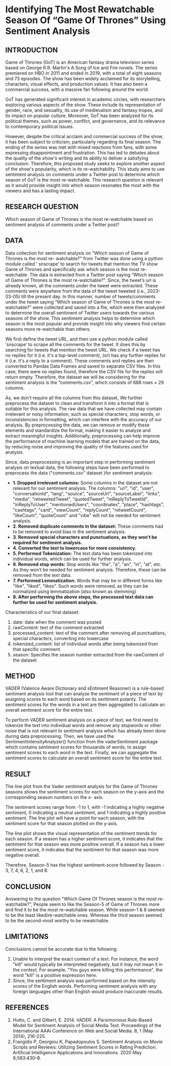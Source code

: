# Identifying The Most Rewatchable Season Of “Game Of Thrones” Using Sentiment Analysis

## INTRODUCTION

Game of Thrones (GoT) is an American fantasy drama television series based on George R.R. Martin's A Song of Ice and Fire novels. The series premiered on HBO in 2011 and ended in 2019, with a total of eight seasons and 73 episodes. The show has been widely acclaimed for its storytelling, characters, visual effects, and production values. It has also been a commercial success, with a massive fan following around the world.

GoT has generated significant interest in academic circles, with researchers exploring various aspects of the show. These include its representation of gender, race, and sexuality, its use of medievalism and fantasy tropes, and its impact on popular culture. Moreover, GoT has been analyzed for its political themes, such as power, conflict, and governance, and its relevance to contemporary political issues.

However, despite the critical acclaim and commercial success of the show, it has been subject to criticism, particularly regarding its final season. The ending of the series was met with mixed reactions from fans, with some expressing disappointment and frustration. This has led to debates about the quality of the show's writing and its ability to deliver a satisfying conclusion. Therefore, this proposed study seeks to explore another aspect of the show's popularity, which is its re-watchability. This study aims to use sentiment analysis on comments under a Twitter post to determine which season of GoT is the most re-watchable. This research question is relevant as it would provide insight into which season resonates the most with the viewers and has a lasting impact.

## RESEARCH QUESTION
Which season of Game of Thrones is the most re-watchable based on sentiment analysis of comments under a Twitter post?

## DATA
Data collection for sentiment analysis on "Which season of Game of Thrones is the most re- watchable?" from Twitter was done using a python module called ‘ snscrape’ to search for tweets that mention the TV show Game of Thrones and specifically ask which season is the most re- watchable. The data is extracted from a Twitter post saying “Which season of Game of Thrones is the most re-watchable?”. Since, the tweet’s url is already known, all the comments under the tweet were extracted. These comments were anywhere from the data of the tweet tweeted (i.e., 2023-03-05) till the present day. In this manner, number of tweets/comments under the tweet saying “Which season of Game of Thrones is the most re-watchable?” were collected and saved into a file, which were then analyzed to determine the overall sentiment of Twitter users towards the various seasons of the show. This sentiment analysis helps to determine which season is the most popular and provide insight into why viewers find certain seasons more re-watchable than others.

We first define the tweet URL, and then use a python module called ‘snscrape’ to scrape all the comments for the tweet. It does this by searching for tweets that mention the tweet URL. We check if a tweet has no replies for it (i.e. it's a top-level comment), (or) has any further replies for it (i.e. it's a reply to a comment). These comments and replies are then converted to Pandas Data Frames and saved to separate CSV files. In this case, there were no replies found, therefore the CSV file for the replies will return empty. Therefore, the dataset we will be considering for the sentiment analysis is the “comments.csv”, which consists of 688 rows × 29 columns.

As, we don’t require all the columns from this dataset, We further preprocess the dataset to clean and transform it into a format that is suitable for this analysis. The raw data that we have collected may contain irrelevant or noisy information, such as special characters, stop words, or inconsistencies in formatting, which can interfere with the accuracy of our analysis. By preprocessing the data, we can remove or modify these elements and standardize the format, making it easier to analyze and extract meaningful insights. Additionally, preprocessing can help improve the performance of machine learning models that are trained on the data, by reducing noise and improving the quality of the features used for analysis.

Since, data preprocessing is an important step in performing sentiment analysis on textual data, the following steps have been performed to preprocess the data ("comments.csv" dataset )for sentiment analysis:
- **1. Dropped irrelevant columns:** Some columns in the dataset are not relevant for our sentiment analysis. The columns: "url", "id", "user", "conversationId", "lang", "source", "sourceUrl", "sourceLabel", "links", "media", "retweetedTweet", "quotedTweet", "inReplyToTweetId", "inReplyToUser", "mentionedUsers", "coordinates", "place", "hashtags", "cashtags", "card", "viewCount", "replyCount", "retweetCount", "likeCount", "quoteCount" and "vibe" will not be needed for sentiment analysis.
- **2. Removed duplicate comments in the dataset:** These comments had to be removed to avoid bias in the sentiment analysis.
- **3. Removed special characters and punctuations, as they won’t be required for sentiment analysis.**
- **4. Converted the text to lowercase for more consistency.**
- **5. Performed Tokenization:** The text data has been tokenized into individual words, which can be used for further analysis.
- **6. Removed stop words:** Stop words like "the", "a", "an", "in", "at", etc. As they won’t be needed for sentiment analysis. Therefore, these can be removed from the text data.
- **7. Performed Lemmatization:** Words that may be in different forms like "like", "liked", "likes". Such words were removed, as they can be normalized using lemmatization (also known as stemming)
- **8. After performing the above steps, the processed text data can further be used for
sentiment analysis.**

Characteristics of our final dataset:
1. date: date when the comment was posted
2. rawContent: text of the comment extracted
3. processed_content: text of the comment after removing all punctuations, special
characters, converting into lowercase
4. tokenized_content: list of individual words after being tokenized from that specific
comment
5. season: Specifies the season number extracted from the rawContent of the dataset

## METHOD
VADER (Valence Aware Dictionary and sEntiment Reasoner) is a rule-based sentiment analysis tool that can analyze the sentiment of a piece of text by assigning scores to each word based on its sentiment polarity. The sentiment scores for the words in a text are then aggregated to calculate an overall sentiment score for the entire text.

To perform VADER sentiment analysis on a piece of text, we first need to tokenize the text into individual words and remove any stopwords or other noise that is not relevant to sentiment analysis which has already been done during data preprocessing. Then, we have used the SentimentIntensityAnalyzer() function from the vaderSentiment package which contains sentiment scores for thousands of words, to assign sentiment scores to each word in the text. Finally, we can aggregate the sentiment scores to calculate an overall sentiment score for the entire text.

## RESULT
The line plot from the Vader sentiment analysis for the Game of Thrones seasons shows the sentiment scores for each season on the y-axis and the corresponding season numbers on the x- axis.

The sentiment scores range from -1 to 1, with -1 indicating a highly negative sentiment, 0 indicating a neutral sentiment, and 1 indicating a highly positive sentiment. The line plot will have a point for each season, with the sentiment score for that season plotted on the y-axis.

The line plot shows the visual representation of the sentiment trends for each season. If a season has a higher sentiment score, it indicates that the sentiment for that season was more positive overall. If a season has a lower sentiment score, it indicates that the sentiment for that season was more negative overall.

Therefore, Season-5 has the highest sentiment-score followed by Season - 3, 7, 4, 6, 2, 1, and 8.

## CONCLUSION
Answering to the question "Which Game Of Thrones season is the most re-watchable?”, People seem to like the Season-5 of Game of Thrones more and find it to be the most re-watchable season. While season-1 & 8 seemed to be the least liked/re-watchable ones. Whereas the third season seemed to be the second-most worthy to be rewatchable.

## LIMITATIONS
Conclusions cannot be accurate due to the following:
1. Unable to interpret the exact context of a text. For instance, the word "kill" would
typically be interpreted negatively, but it may not mean it in the context. For example,
"You guys were killing this performance", the word "kill" is a positive expression here.
2. Since, the sentiment analysis was performed based on the intensity scores of the English
words. Performing sentiment analysis with any foreign languages other than English would produce inaccurate results.

## REFERENCES
1. Hutto, C. and Gilbert, E. 2014. VADER: A Parsimonious Rule-Based Model for Sentiment Analysis of Social Media Text. Proceedings of the International AAAI Conference on Web and Social Media. 8, 1 (May 2014), 216-225.
2. Frangidis P, Georgiou K, Papadopoulos S. Sentiment Analysis on Movie Scripts and Reviews: Utilizing Sentiment Scores in Rating Prediction. Artificial Intelligence Applications and Innovations. 2020 May 6;583:430–8.
